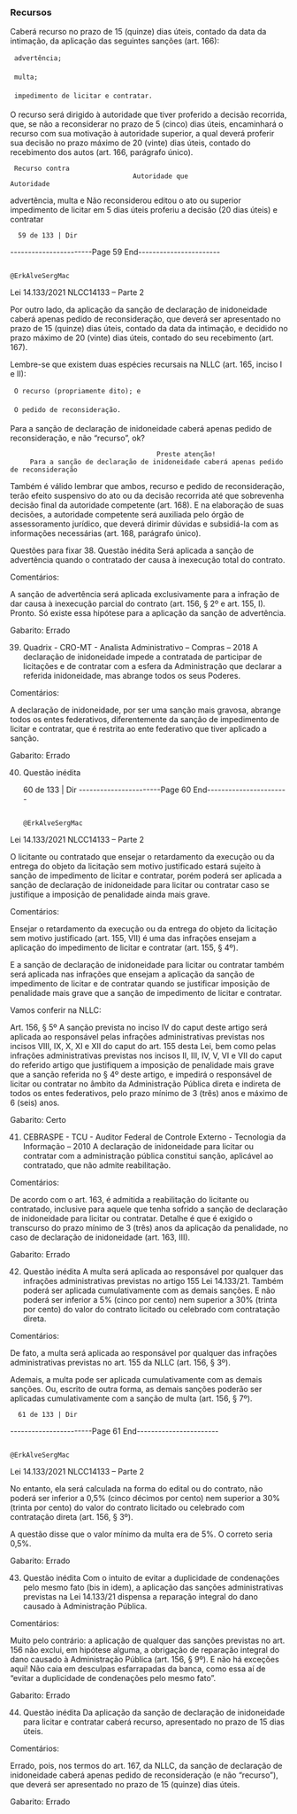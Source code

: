 ### Recursos

Caberá recurso no prazo de 15 (quinze) dias úteis, contado da data da intimação, da aplicação das seguintes
sanções (art. 166):

     advertência;

     multa;

     impedimento de licitar e contratar.

O recurso será dirigido à autoridade que tiver proferido a decisão recorrida, que, se não a reconsiderar no prazo
de 5 (cinco) dias úteis, encaminhará o recurso com sua motivação à autoridade superior, a qual deverá proferir
sua decisão no prazo máximo de 20 (vinte) dias úteis, contado do recebimento dos autos (art. 166, parágrafo
único).



     Recurso contra
                                   Autoridade que                                         Autoridade
   advertência, multa e                                      Não reconsiderou
                                   editou o ato ou                                          superior
  impedimento de licitar                                      em 5 dias úteis
                                  proferiu a decisão                                     (20 dias úteis)
       e contratar




      59 de 133 | Dir
-----------------------Page 59 End-----------------------

                                                                         @ErkAlveSergMac
 Lei 14.133/2021                                                    NLCC14133 – Parte 2


Por outro lado, da aplicação da sanção de declaração de inidoneidade caberá apenas pedido de reconsideração,
que deverá ser apresentado no prazo de 15 (quinze) dias úteis, contado da data da intimação, e decidido no prazo
máximo de 20 (vinte) dias úteis, contado do seu recebimento (art. 167).

Lembre-se que existem duas espécies recursais na NLLC (art. 165, inciso I e II):

     O recurso (propriamente dito); e

     O pedido de reconsideração.

Para a sanção de declaração de inidoneidade caberá apenas pedido de reconsideração, e não “recurso”, ok?


                                         Preste atenção!
         Para a sanção de declaração de inidoneidade caberá apenas pedido de reconsideração

Também é válido lembrar que ambos, recurso e pedido de reconsideração, terão efeito suspensivo do ato ou da
decisão recorrida até que sobrevenha decisão final da autoridade competente (art. 168). E na elaboração de suas
decisões, a autoridade competente será auxiliada pelo órgão de assessoramento jurídico, que deverá dirimir
dúvidas e subsidiá-la com as informações necessárias (art. 168, parágrafo único).


Questões para fixar
38. Questão inédita
Será aplicada a sanção de advertência quando o contratado der causa à inexecução total do contrato.

Comentários:

A sanção de advertência será aplicada exclusivamente para a infração de dar causa à inexecução parcial do
contrato (art. 156, § 2º e art. 155, I). Pronto. Só existe essa hipótese para a aplicação da sanção de advertência.

Gabarito: Errado

39. Quadrix - CRO-MT - Analista Administrativo – Compras – 2018
A declaração de inidoneidade impede a contratada de participar de licitações e de contratar com a esfera da
Administração que declarar a referida inidoneidade, mas abrange todos os seus Poderes.

Comentários:

A declaração de inidoneidade, por ser uma sanção mais gravosa, abrange todos os entes federativos,
diferentemente da sanção de impedimento de licitar e contratar, que é restrita ao ente federativo que tiver
aplicado a sanção.

Gabarito: Errado

40. Questão inédita




      60 de 133 | Dir
-----------------------Page 60 End-----------------------

                                                                            @ErkAlveSergMac
 Lei 14.133/2021                                                       NLCC14133 – Parte 2


O licitante ou contratado que ensejar o retardamento da execução ou da entrega do objeto da licitação sem motivo
justificado estará sujeito à sanção de impedimento de licitar e contratar, porém poderá ser aplicada a sanção de
declaração de inidoneidade para licitar ou contratar caso se justifique a imposição de penalidade ainda mais grave.

Comentários:

Ensejar o retardamento da execução ou da entrega do objeto da licitação sem motivo justificado (art. 155, VII) é
uma das infrações ensejam a aplicação do impedimento de licitar e contratar (art. 155, § 4º).

E a sanção de declaração de inidoneidade para licitar ou contratar também será aplicada nas infrações que ensejam
a aplicação da sanção de impedimento de licitar e de contratar quando se justificar imposição de penalidade
mais grave que a sanção de impedimento de licitar e contratar.

Vamos conferir na NLLC:

Art. 156, § 5º A sanção prevista no inciso IV do caput deste artigo será aplicada ao responsável pelas infrações
administrativas previstas nos incisos VIII, IX, X, XI e XII do caput do art. 155 desta Lei, bem como pelas infrações
administrativas previstas nos incisos II, III, IV, V, VI e VII do caput do referido artigo que justifiquem a imposição de
penalidade mais grave que a sanção referida no § 4º deste artigo, e impedirá o responsável de licitar ou contratar
no âmbito da Administração Pública direta e indireta de todos os entes federativos, pelo prazo mínimo de 3 (três) anos
e máximo de 6 (seis) anos.

Gabarito: Certo

41. CEBRASPE - TCU - Auditor Federal de Controle Externo - Tecnologia da Informação – 2010
A declaração de inidoneidade para licitar ou contratar com a administração pública constitui sanção, aplicável ao
contratado, que não admite reabilitação.

Comentários:

De acordo com o art. 163, é admitida a reabilitação do licitante ou contratado, inclusive para aquele que tenha
sofrido a sanção de declaração de inidoneidade para licitar ou contratar. Detalhe é que é exigido o transcurso do
prazo mínimo de 3 (três) anos da aplicação da penalidade, no caso de declaração de inidoneidade (art. 163, III).

Gabarito: Errado

42. Questão inédita
A multa será aplicada ao responsável por qualquer das infrações administrativas previstas no artigo 155 Lei
14.133/21. Também poderá ser aplicada cumulativamente com as demais sanções. E não poderá ser inferior a 5%
(cinco por cento) nem superior a 30% (trinta por cento) do valor do contrato licitado ou celebrado com contratação
direta.

Comentários:

De fato, a multa será aplicada ao responsável por qualquer das infrações administrativas previstas no art. 155 da
NLLC (art. 156, § 3º).

Ademais, a multa pode ser aplicada cumulativamente com as demais sanções. Ou, escrito de outra forma, as
demais sanções poderão ser aplicadas cumulativamente com a sanção de multa (art. 156, § 7º).



      61 de 133 | Dir
-----------------------Page 61 End-----------------------

                                                                       @ErkAlveSergMac
 Lei 14.133/2021                                                  NLCC14133 – Parte 2


No entanto, ela será calculada na forma do edital ou do contrato, não poderá ser inferior a 0,5% (cinco décimos
por cento) nem superior a 30% (trinta por cento) do valor do contrato licitado ou celebrado com contratação
direta (art. 156, § 3º).

A questão disse que o valor mínimo da multa era de 5%. O correto seria 0,5%.

Gabarito: Errado

43. Questão inédita
Com o intuito de evitar a duplicidade de condenações pelo mesmo fato (bis in idem), a aplicação das sanções
administrativas previstas na Lei 14.133/21 dispensa a reparação integral do dano causado à Administração Pública.

Comentários:

Muito pelo contrário: a aplicação de qualquer das sanções previstas no art. 156 não exclui, em hipótese alguma,
a obrigação de reparação integral do dano causado à Administração Pública (art. 156, § 9º). E não há exceções
aqui! Não caia em desculpas esfarrapadas da banca, como essa aí de “evitar a duplicidade de condenações pelo
mesmo fato”.

Gabarito: Errado

44. Questão inédita
Da aplicação da sanção de declaração de inidoneidade para licitar e contratar caberá recurso, apresentado no
prazo de 15 dias úteis.

Comentários:

Errado, pois, nos termos do art. 167, da NLLC, da sanção de declaração de inidoneidade caberá apenas pedido de
reconsideração (e não “recurso”), que deverá ser apresentado no prazo de 15 (quinze) dias úteis.

Gabarito: Errado